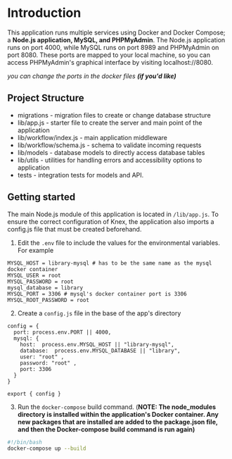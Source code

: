 # Introduction
This application runs multiple services using Docker and Docker Compose; a **Node.js application, MySQL, and PHPMyAdmin**. The Node.js application runs on port 4000, while MySQL runs on port 8989 and PHPMyAdmin on port 8080. These ports are mapped to your local machine, so you can access PHPMyAdmin's graphical interface by visiting localhost://8080.

*you can change the ports in the docker files **(if you'd like)***

## Project Structure 
- migrations - migration files to create or change database structure
- lib/app.js - starter file to create the server and main point of the application
- lib/workflow/index.js - main application middleware
- lib/workflow/schema.js - schema to validate incoming requests
- lib/models - database models to directly access database tables
- lib/utils - utilities for handling errors and accessibility options to application
- tests - integration tests for models and API.

## Getting started

The main Node.js module of this application is located in `/lib/app.js`. To ensure the correct configuration of Knex, the application also imports a config.js file that must be created beforehand.

1. Edit the `.env` file to include the values for the environmental variables. For example 
```
MYSQL_HOST = library-mysql # has to be the same name as the mysql docker container
MYSQL_USER = root
MYSQL_PASSWORD = root
mysql_database = library
MYSQL_PORT = 3306 # mysql's docker container port is 3306
MYSQL_ROOT_PASSWORD = root
```

2. Create a `config.js` file in the base of the app's directory
```
config = {
  port: process.env.PORT || 4000,
  mysql: {
    host:  process.env.MYSQL_HOST || "library-mysql",
    database:  process.env.MYSQL_DATABASE || "library",
    user: "root" ,
    password: "root" ,
    port: 3306
  }
}

export { config }
```

3. Run the `docker-compose` build command. (**NOTE: The node_modules directory is installed within the application's Docker container. Any new packages that are installed are added to the package.json file, and then the Docker-compose build command is run again)**
```bash
#!/bin/bash
docker-compose up --build
```
